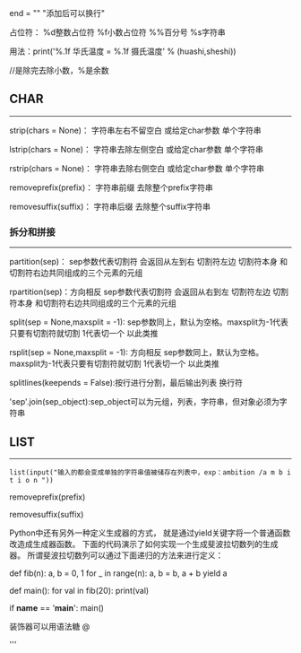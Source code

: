 end = ""
"添加后可以换行"

占位符： %d整数占位符 %f小数占位符 %%百分号 %s字符串  

用法：print('%.1f 华氏温度 = %.1f 摄氏温度' % (huashi,sheshi))

//是除完去除小数，%是余数

CHAR
--------------------------------
--------------------------------
strip(chars = None)： 字符串左右不留空白 或给定char参数 单个字符串

lstrip(chars = None)： 字符串去除左侧空白 或给定char参数 单个字符串

rstrip(chars = None)： 字符串去除右侧空白 或给定char参数 单个字符串

removeprefix(prefix)： 字符串前缀 去除整个prefix字符串

removesuffix(suffix)： 字符串后缀 去除整个suffix字符串

### 拆分和拼接  
***
partition(sep)： sep参数代表切割符 会返回从左到右 切割符左边 切割符本身 和切割符右边共同组成的三个元素的元组  

rpartition(sep)：方向相反 sep参数代表切割符 会返回从右到左 切割符左边 切割符本身 和切割符右边共同组成的三个元素的元组

split(sep = None,maxsplit = -1): sep参数同上，默认为空格。maxsplit为-1代表只要有切割符就切割 1代表切一个 以此类推 

rsplit(sep = None,maxsplit = -1): 方向相反 sep参数同上，默认为空格。maxsplit为-1代表只要有切割符就切割 1代表切一个 以此类推 

splitlines(keepends = False):按行进行分割，最后输出列表 换行符  

'sep'.join(sep_object):sep_object可以为元组，列表，字符串，但对象必须为字符串

LIST
--------------------------------
--------------------------------
```
list(input("输入的都会变成单独的字符串值被储存在列表中，exp：ambition /a m b i t i o n "))
```

removeprefix(prefix)

removesuffix(suffix)
    
Python中还有另外一种定义生成器的方式，
就是通过yield关键字将一个普通函数改造成生成器函数。
下面的代码演示了如何实现一个生成斐波拉切数列的生成器。
所谓斐波拉切数列可以通过下面递归的方法来进行定义：

def fib(n):
    a, b = 0, 1
    for _ in range(n):
        a, b = b, a + b
        yield a


def main():
    for val in fib(20):
        print(val)


if __name__ == '__main__':
    main()
    
装饰器可以用语法糖 @


'''
